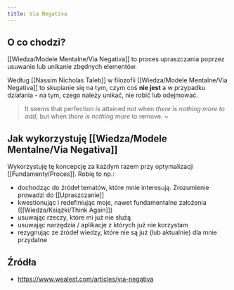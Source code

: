 ```yaml
---
title: Via Negativa
---
```


 ## O co chodzi?
 
[[Wiedza/Modele Mentalne/Via Negativa]] to proces upraszczania poprzez usuwanie lub unikanie zbędnych elementów. 

Według [[Nassim Nicholas Taleb]] w filozofii [[Wiedza/Modele Mentalne/Via Negativa]] to skupianie się na tym, czym coś **nie jest** a w przypadku działania - na tym, czego należy unikać, nie robić lub odejmować. 

> It seems that perfection _is_ attained not when _there is nothing more to add_, but when _there is nothing more_ to remove. ~ 

## Jak wykorzystuję [[Wiedza/Modele Mentalne/Via Negativa]]
Wykorzystuję tę koncepcję za każdym razem przy optymalizacji [[Fundamenty/Proces]]. Robię to np.: 
- dochodząc do źródeł tematów, które mnie interesują. Zrozumienie prowadzi do [[Upraszczanie]]
- kwestionując i redefiniując moje, nawet fundamentalne założenia ([[Wiedza/Książki/Think Again]])
- usuwając rzeczy, które mi już nie służą
- usuwając narzędzia / aplikacje z których już nie korzystam
- rezygnując ze źródeł wiedzy, które nie są już (lub aktualnie) dla mnie przydatne

## Źródła
- https://www.wealest.com/articles/via-negativa
